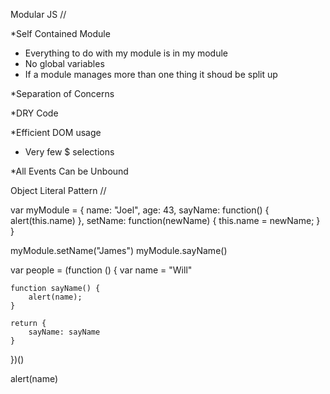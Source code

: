 Modular JS //

*Self Contained Module
 - Everything to do with my module is in my module
 - No global variables
 - If a module manages more than one thing it shoud be split up

*Separation of Concerns

*DRY Code 

*Efficient DOM usage
 - Very few $ selections 

*All Events Can be Unbound

Object Literal Pattern // 

var myModule = {
	name: "Joel",
	age: 43,
	sayName: function() {
		alert(this.name)
	},
	setName: function(newName) {
		this.name = newName; 
	}
}

myModule.setName("James")
myModule.sayName()

var people = (function () {
	var name = "Will"

	function sayName() {
		alert(name);
	}

	return {
		sayName: sayName
	}
})()

alert(name)